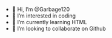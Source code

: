 - 👋 Hi, I’m @Garbage120
- 👀 I’m interested in coding
- 🌱 I’m currently learning HTML
- 💞️ I’m looking to collaborate on Github

<!---
Garbage120/Garbage120 is a ✨ special ✨ repository because its `README.md` (this file) appears on your GitHub profile.
You can click the Preview link to take a look at your changes.
--->
